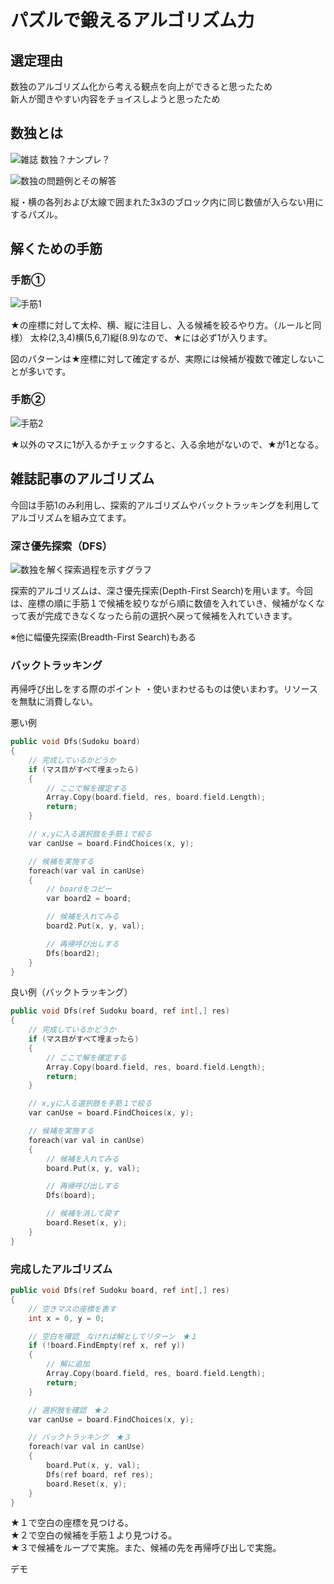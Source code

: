 # パズルで鍛えるアルゴリズム力

## 選定理由

数独のアルゴリズム化から考える観点を向上ができると思ったため  
新人が聞きやすい内容をチョイスしようと思ったため

## 数独とは

![雑誌](2022-01-15-12-07-38.png)
数独？ナンプレ？

![数独の問題例とその解答](2022-01-15-12-02-28.png)

縦・横の各列および太線で囲まれた3x3のブロック内に同じ数値が入らない用にするパズル。

## 解くための手筋

### 手筋①

![手筋1](2022-01-15-12-11-25.png)

★の座標に対して太枠、横、縦に注目し、入る候補を絞るやり方。（ルールと同様）
太枠(2,3,4)横(5,6,7)縦(8.9)なので、★には必ず1が入ります。

図のパターンは★座標に対して確定するが、実際には候補が複数で確定しないことが多いです。

### 手筋②

![手筋2](2022-01-15-12-33-50.png)

★以外のマスに1が入るかチェックすると、入る余地がないので、★が1となる。

## 雑誌記事のアルゴリズム

今回は手筋1のみ利用し、探索的アルゴリズムやバックトラッキングを利用してアルゴリズムを組み立てます。

### 深さ優先探索（DFS）

![数独を解く探索過程を示すグラフ](2022-01-16-09-12-39.png)

探索的アルゴリズムは、深さ優先探索(Depth-First Search)を用います。今回は、座標の順に手筋１で候補を絞りながら順に数値を入れていき、候補がなくなって表が完成できなくなったら前の選択へ戻って候補を入れていきます。

※他に幅優先探索(Breadth-First Search)もある

### バックトラッキング

再帰呼び出しをする際のポイント
・使いまわせるものは使いまわす。リソースを無駄に消費しない。

悪い例

~~~cpp
public void Dfs(Sudoku board)
{
    // 完成しているかどうか
    if (マス目がすべて埋まったら)
    {
        // ここで解を確定する
        Array.Copy(board.field, res, board.field.Length);
        return;
    }

    // x,yに入る選択肢を手筋１で絞る
    var canUse = board.FindChoices(x, y);

    // 候補を実施する
    foreach(var val in canUse)
    {
        // boardをコピー
        var board2 = board;

        // 候補を入れてみる
        board2.Put(x, y, val);

        // 再帰呼び出しする
        Dfs(board2);
    }
}
~~~

良い例（バックトラッキング）

~~~cpp
public void Dfs(ref Sudoku board, ref int[,] res)
{
    // 完成しているかどうか
    if (マス目がすべて埋まったら)
    {
        // ここで解を確定する
        Array.Copy(board.field, res, board.field.Length);
        return;
    }

    // x,yに入る選択肢を手筋１で絞る
    var canUse = board.FindChoices(x, y);

    // 候補を実施する
    foreach(var val in canUse)
    {
        // 候補を入れてみる
        board.Put(x, y, val);

        // 再帰呼び出しする
        Dfs(board);

        // 候補を消して戻す
        board.Reset(x, y);
    }
}
~~~

### 完成したアルゴリズム

~~~cpp
public void Dfs(ref Sudoku board, ref int[,] res)
{
    // 空きマスの座標を表す
    int x = 0, y = 0;

    // 空白を確認　なければ解としてリターン　★１
    if (!board.FindEmpty(ref x, ref y))
    {
        // 解に追加
        Array.Copy(board.field, res, board.field.Length);
        return;
    }

    // 選択肢を確認　★２
    var canUse = board.FindChoices(x, y);

    // バックトラッキング　★３
    foreach(var val in canUse)
    {
        board.Put(x, y, val);
        Dfs(ref board, ref res);
        board.Reset(x, y);
    }
}
~~~

★１で空白の座標を見つける。  
★２で空白の候補を手筋１より見つける。  
★３で候補をループで実施。また、候補の先を再帰呼び出しで実施。

デモ
